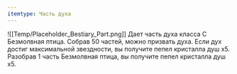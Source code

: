 ```yaml
---
itemtype: Часть духа
---
```

![[Temp/Placeholder_Bestiary_Part.png]]
Дает часть духа класса C Безмолвная птица. Собрав 50 частей, можно призвать духа. Если дух достиг максимальной звездности, вы получите пепел кристалла душ х5. Разобрав 1 часть Безмолвная птица, вы получите пепел кристалла душ х5.
